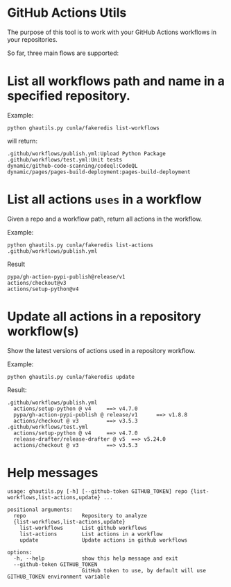 GitHub Actions Utils
====================

The purpose of this tool is to work with your GitHub Actions workflows in your repositories.

So far, three main flows are supported:

# List all workflows path and name in a specified repository.

Example:

```shell
python ghautils.py cunla/fakeredis list-workflows
```
will return:

```text
.github/workflows/publish.yml:Upload Python Package
.github/workflows/test.yml:Unit tests
dynamic/github-code-scanning/codeql:CodeQL
dynamic/pages/pages-build-deployment:pages-build-deployment
```

# List all actions `uses` in a workflow

Given a repo and a workflow path, return all actions in the workflow.

Example:
```shell
python ghautils.py cunla/fakeredis list-actions .github/workflows/publish.yml
```

Result
```text
pypa/gh-action-pypi-publish@release/v1
actions/checkout@v3
actions/setup-python@v4
```

# Update all actions in a repository workflow(s)
Show the latest versions of actions used in a repository workflow.

Example:
```shell
python ghautils.py cunla/fakeredis update
```
Result:
```text
.github/workflows/publish.yml
  actions/setup-python @ v4     ==> v4.7.0
  pypa/gh-action-pypi-publish @ release/v1      ==> v1.8.8
  actions/checkout @ v3         ==> v3.5.3
.github/workflows/test.yml
  actions/setup-python @ v4     ==> v4.7.0
  release-drafter/release-drafter @ v5  ==> v5.24.0
  actions/checkout @ v3         ==> v3.5.3
```

# Help messages

```text
usage: ghautils.py [-h] [--github-token GITHUB_TOKEN] repo {list-workflows,list-actions,update} ...

positional arguments:
  repo                  Repository to analyze
  {list-workflows,list-actions,update}
    list-workflows      List github workflows
    list-actions        List actions in a workflow
    update              Update actions in github workflows

options:
  -h, --help            show this help message and exit
  --github-token GITHUB_TOKEN
                        GitHub token to use, by default will use GITHUB_TOKEN environment variable
```